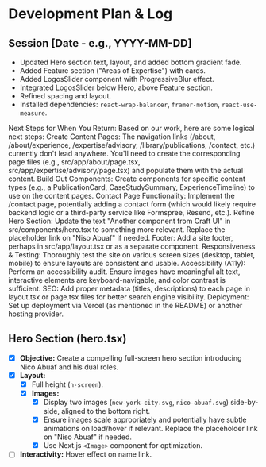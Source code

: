 # Development Plan & Log

## Session [Date - e.g., YYYY-MM-DD]

*   Updated Hero section text, layout, and added bottom gradient fade.
*   Added Feature section ("Areas of Expertise") with cards.
*   Added LogosSlider component with ProgressiveBlur effect.
*   Integrated LogosSlider below Hero, above Feature section.
*   Refined spacing and layout.
*   Installed dependencies: `react-wrap-balancer`, `framer-motion`, `react-use-measure`.

Next Steps for When You Return:
Based on our work, here are some logical next steps:
Create Content Pages: The navigation links (/about, /about/experience, /expertise/advisory, /library/publications, /contact, etc.) currently don't lead anywhere. You'll need to create the corresponding page files (e.g., src/app/about/page.tsx, src/app/expertise/advisory/page.tsx) and populate them with the actual content.
Build Out Components: Create components for specific content types (e.g., a PublicationCard, CaseStudySummary, ExperienceTimeline) to use on the content pages.
Contact Page Functionality: Implement the /contact page, potentially adding a contact form (which would likely require backend logic or a third-party service like Formspree, Resend, etc.).
Refine Hero Section: Update the text "Another component from Craft UI" in src/components/hero.tsx to something more relevant. Replace the placeholder link on "Niso Abuaf" if needed.
Footer: Add a site footer, perhaps in src/app/layout.tsx or as a separate component.
Responsiveness & Testing: Thoroughly test the site on various screen sizes (desktop, tablet, mobile) to ensure layouts are consistent and usable.
Accessibility (A11y): Perform an accessibility audit. Ensure images have meaningful alt text, interactive elements are keyboard-navigable, and color contrast is sufficient.
SEO: Add proper metadata (titles, descriptions) to each page in layout.tsx or page.tsx files for better search engine visibility.
Deployment: Set up deployment via Vercel (as mentioned in the README) or another hosting provider.

## Hero Section (hero.tsx)
- [x] **Objective:** Create a compelling full-screen hero section introducing Nico Abuaf and his dual roles.
- [x] **Layout:**
    - [x] Full height (`h-screen`).
    - [x] **Images:**
        - [x] Display two images (`new-york-city.svg`, `nico-abuaf.svg`) side-by-side, aligned to the bottom right.
        - [x] Ensure images scale appropriately and potentially have subtle animations on load/hover if relevant. Replace the placeholder link on "Niso Abuaf" if needed.
        - [x] Use Next.js `<Image>` component for optimization.
- [ ] **Interactivity:** Hover effect on name link.